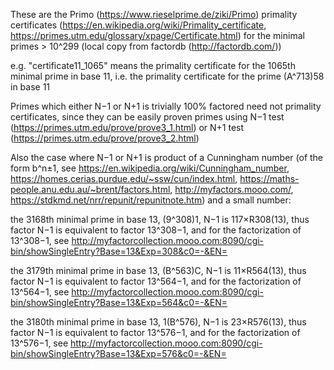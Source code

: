 These are the Primo (https://www.rieselprime.de/ziki/Primo) primality certificates (https://en.wikipedia.org/wiki/Primality_certificate, https://primes.utm.edu/glossary/xpage/Certificate.html) for the minimal primes > 10^299 (local copy from factordb (http://factordb.com/))

e.g. "certificate11_1065" means the primality certificate for the 1065th minimal prime in base 11, i.e. the primality certificate for the prime (A^713)58 in base 11

Primes which either N−1 or N+1 is trivially 100% factored need not primality certificates, since they can be easily proven primes using N−1 test (https://primes.utm.edu/prove/prove3_1.html) or N+1 test (https://primes.utm.edu/prove/prove3_2.html)

Also the case where N−1 or N+1 is product of a Cunningham number (of the form b^n±1, see https://en.wikipedia.org/wiki/Cunningham_number, https://homes.cerias.purdue.edu/~ssw/cun/index.html, https://maths-people.anu.edu.au/~brent/factors.html, http://myfactors.mooo.com/, https://stdkmd.net/nrr/repunit/repunitnote.htm) and a small number:

the 3168th minimal prime in base 13, (9^308)1, N−1 is 117×R308(13), thus factor N−1 is equivalent to factor 13^308−1, and for the factorization of 13^308−1, see http://myfactorcollection.mooo.com:8090/cgi-bin/showSingleEntry?Base=13&Exp=308&c0=-&EN=

the 3179th minimal prime in base 13, (B^563)C, N−1 is 11×R564(13), thus factor N−1 is equivalent to factor 13^564−1, and for the factorization of 13^564−1, see http://myfactorcollection.mooo.com:8090/cgi-bin/showSingleEntry?Base=13&Exp=564&c0=-&EN=

the 3180th minimal prime in base 13, 1(B^576), N−1 is 23×R576(13), thus factor N−1 is equivalent to factor 13^576−1, and for the factorization of 13^576−1, see http://myfactorcollection.mooo.com:8090/cgi-bin/showSingleEntry?Base=13&Exp=576&c0=-&EN=
